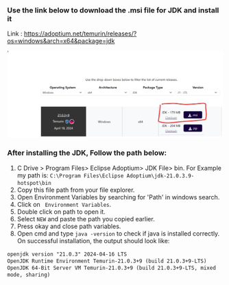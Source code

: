### Use the link below to download the .msi file for JDK and install it

Link : https://adoptium.net/temurin/releases/?os=windows&arch=x64&package=jdk

![Click the link for .msi file](image.png)

### After installing the JDK, Follow the path below:
1. C Drive > Program Files> Eclipse Adoptium> JDK File> bin.
For Example my path is:
`C:\Program Files\Eclipse Adoptium\jdk-21.0.3.9-hotspot\bin`
3. Copy this file path from your file explorer.
4. Open Environment Variables by searching for 'Path' in windows search.
5. Click on ` Environment Variables`.
6. Double click on path to open it.
7. Select `NEW` and paste the path you copied earlier.
8. Press okay and close path variables.
9. Open cmd and type `java -version` to check if java is installed correctly.
On successful installation, the output should look like:
```
openjdk version "21.0.3" 2024-04-16 LTS
OpenJDK Runtime Environment Temurin-21.0.3+9 (build 21.0.3+9-LTS)
OpenJDK 64-Bit Server VM Temurin-21.0.3+9 (build 21.0.3+9-LTS, mixed mode, sharing)
```
